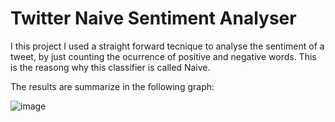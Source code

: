 # Twitter Naive Sentiment Analyser
I this project I used a straight forward tecnique to analyse the sentiment of a tweet, by just counting the ocurrence of positive and negative words.
This is the reasong why this classifier is called Naive.

The results are summarize in the following graph:
<br>

![image](https://github.com/thedatadj/Python_Projects/assets/70174908/fc5af974-3928-45dc-9900-ce8f978c41b5)
